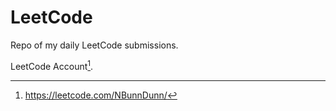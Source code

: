 # LeetCode

Repo of my daily LeetCode submissions.

LeetCode Account[^1].

[^1]: https://leetcode.com/NBunnDunn/
